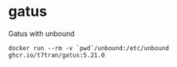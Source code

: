# gatus
Gatus with unbound

```
docker run --rm -v `pwd`/unbound:/etc/unbound ghcr.io/t7tran/gatus:5.21.0
```
